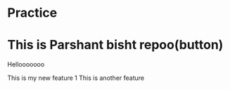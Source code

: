 # Practice

<h1>This is Parshant bisht repoo(button)</h1>
Hellooooooo

This is my new feature 1
This is another feature
